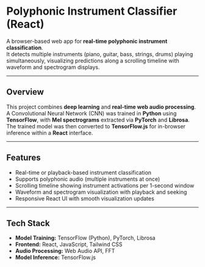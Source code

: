 # Polyphonic Instrument Classifier (React)

A browser-based web app for **real-time polyphonic instrument classification**.  
It detects multiple instruments (piano, guitar, bass, strings, drums) playing simultaneously, visualizing predictions along a scrolling timeline with waveform and spectrogram displays.

---

## Overview
This project combines **deep learning** and **real-time web audio processing**.  
A Convolutional Neural Network (CNN) was trained in **Python** using **TensorFlow**, with **Mel spectrograms** extracted via **PyTorch** and **Librosa**.  
The trained model was then converted to **TensorFlow.js** for in-browser inference within a **React** interface.

---

## Features
- Real-time or playback-based instrument classification  
- Supports polyphonic audio (multiple instruments at once)  
- Scrolling timeline showing instrument activations per 1-second window  
- Waveform and spectrogram visualization with playback and seeking  
- Responsive React UI with smooth visualization updates  

---

## Tech Stack
- **Model Training:** TensorFlow (Python), PyTorch, Librosa  
- **Frontend:** React, JavaScript, Tailwind CSS  
- **Audio Processing:** Web Audio API, FFT  
- **Model Inference:** TensorFlow.js  
